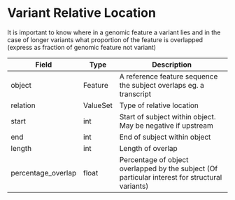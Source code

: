 # Variant Relative Location

It is important to know where in a genomic feature a variant lies and in the case of longer variants what proportion of the feature is overlapped (express as fraction of genomic feature not variant)

| Field             | Type            | Description
|-------------------|-----------------|---------------------
| object            | Feature          | A reference feature sequence the subject overlaps eg. a transcript
| relation          | ValueSet        | Type of relative location 
| start             | int             | Start of subject within object. May be negative if upstream 
| end               | int             | End of subject within object 
| length            | int             | Length of overlap
| percentage_overlap| float           | Percentage of object overlapped by the subject (Of particular interest for structural variants)












